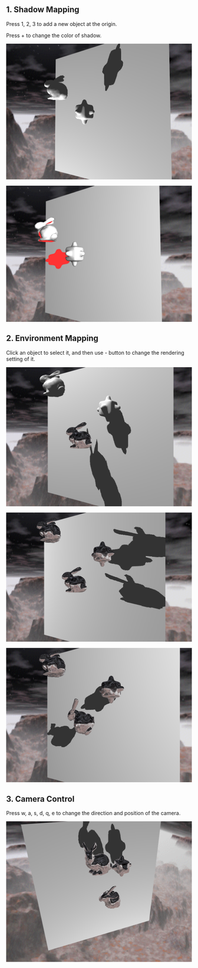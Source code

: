 ## 1. Shadow Mapping

Press 1, 2, 3 to add a new object at the origin.

Press + to change the color of shadow.

![image-20211204203152098](figures/image1.png)

![image-20211204203212918](figures/image2.png)



## 2. Environment Mapping

Click an object to select it, and then use - button to change the rendering setting of it.

![image-20211204203630814](figures/image3.png)

![image-20211204203655494](figures/image4.png)

![image-20211204203811220](figures/image5.png)

## 3. Camera Control

Press w, a, s, d, q, e to change the direction and position of the camera.

![image-20211204204012441](figures/image6.png)
